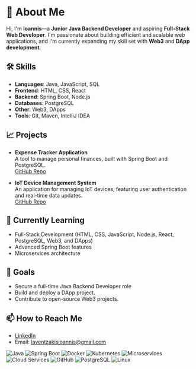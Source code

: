 # 👋 About Me
Hi, I'm **Ioannis**—a **Junior Java Backend Developer** and aspiring **Full-Stack Web Developer**. I'm passionate about building efficient and scalable web applications, and I'm currently expanding my skill set with **Web3** and **DApp development**.

## 🛠️ Skills
- **Languages**: Java, JavaScript, SQL  
- **Frontend**: HTML, CSS, React  
- **Backend**: Spring Boot, Node.js  
- **Databases**: PostgreSQL  
- **Other**: Web3, DApps  
- **Tools**: Git, Maven, IntelliJ IDEA  

## 📈 Projects
- **Expense Tracker Application**  
  A tool to manage personal finances, built with Spring Boot and PostgreSQL.  
  [GitHub Repo](https://github.com/Ioannis-Laventzakis/expense-tracker-application)

- **IoT Device Management System**  
  An application for managing IoT devices, featuring user authentication and real-time data updates.  
  [GitHub Repo](https://github.com/Ioannis-Laventzakis/IoTDeviceManagementSystem)
  
## 🌱 Currently Learning

- Full-Stack Development (HTML, CSS, JavaScript, Node.js, React, PostgreSQL, Web3, and DApps)  
- Advanced Spring Boot features  
- Microservices architecture 

## 🎯 Goals
- Secure a full-time Java Backend Developer role
- Build and deploy a DApp project.  
- Contribute to open-source Web3 projects.  

## 📫 How to Reach Me
- [LinkedIn](https://www.linkedin.com/in/ioannis-laventzakis-b9570a282)
- Email: [laventzakisioannis@gmail.com](mailto:Glaventzakis@gmail.com)



![Java](https://img.shields.io/badge/Java-007396?style=flat&logo=java&logoColor=white)
![Spring Boot](https://img.shields.io/badge/Spring%20Boot-6DB33F?style=flat&logo=spring-boot&logoColor=white)
![Docker](https://img.shields.io/badge/Docker-2496ED?style=flat&logo=docker&logoColor=white)
![Kubernetes](https://img.shields.io/badge/Kubernetes-326CE5?style=flat&logo=kubernetes&logoColor=white)
![Microservices](https://img.shields.io/badge/Microservices-FFA500?style=flat)
![Cloud Services](https://img.shields.io/badge/Cloud%20Services-4285F4?style=flat&logo=google-cloud&logoColor=white)
![GitHub](https://img.shields.io/badge/GitHub-181717?style=flat&logo=github&logoColor=white)
![PostgreSQL](https://img.shields.io/badge/PostgreSQL-336791?style=flat&logo=postgresql&logoColor=white)
![Linux](https://img.shields.io/badge/Linux-FCC624?style=flat&logo=linux&logoColor=black)

